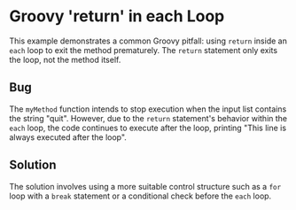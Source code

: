 # Groovy 'return' in each Loop
This example demonstrates a common Groovy pitfall: using `return` inside an `each` loop to exit the method prematurely.  The `return` statement only exits the loop, not the method itself.

## Bug
The `myMethod` function intends to stop execution when the input list contains the string "quit". However, due to the `return` statement's behavior within the `each` loop, the code continues to execute after the loop, printing "This line is always executed after the loop".

## Solution
The solution involves using a more suitable control structure such as a `for` loop with a `break` statement or a conditional check before the `each` loop.